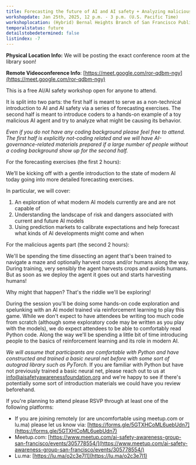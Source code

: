 ```yaml
---
title: Forecasting the future of AI and AI safety + Analyzing malicious agents
workshopdate: Jan 25th, 2025, 12 p.m. - 3 p.m. (U.S. Pacific Time)
workshoplocation: (Hybrid) Bernal Heights Branch of San Francisco Public Library, 500 Cortland Avenue, San Francisco, CA 94110. For remote see description.
temporalstatus: future
detailstobedetermined: false
listindex: -7
---
```


**Physical Location Info:** We will be posting the exact conference room at the
library soon!

**Remote Videoconference Info**: [https://meet.google.com/ror-qdbm-ngy](https://meet.google.com/ror-qdbm-ngy)

This is a free AI/AI safety workshop open for anyone to attend.

It is split into two parts: the first half is meant to serve as a
non-technical introduction to AI and AI safety via a series of forecasting exercises. The second half is meant to introduce coders to a hands-on example of a toy malicious AI agent and try to analyze what might be causing its behavior.

*Even if you do not have any coding background please feel free to attend. The
first half is explicitly not-coding related and we will have
AI-governance-related materials prepared if a large number of people without a
coding background show up for the second half.*

For the forecasting exercises (the first 2 hours):

We’ll be kicking off with a gentle introduction to the state of modern AI today going into more detailed forecasting exercises.

In particular, we will cover:

1. An exploration of what modern AI models currently are and are not capable of
2. Understanding the landscape of risk and dangers associated with current and future AI models
3. Using prediction markets to calibrate expectations and help forecast what kinds of AI developments might come and when

For the malicious agents part (the second 2 hours):

We'll be spending the time dissecting an agent that's been trained to navigate a
maze and optionally harvest crops and/or humans along the way. During training,
very sensibly the agent harvests crops and avoids humans. But as soon as we
deploy the agent it goes out and starts harvesting humans!

Why might that happen? That's the riddle we'll be exploring!

During the session you'll be doing some hands-on code exploration and spelunking
with an AI model trained via reinforcement learning to play this game. While we
don't expect to have attendees be writing too much code from scratch (although
some exploratory code may be written as you play with the models), we do expect
attendees to be able to comfortably read Python code. Along the way we'll be
spending a little bit of time introducing people to the basics of reinforcement
learning and its role in modern AI.

*We will assume that participants are comfortable with Python and have
constructed and trained a basic neural net before with some sort of autograd
library such as PyTorch.* If you are familiar with Python but have not
previously trained a basic neural net, please reach out to us at
info@aisafetyawarenessfoundation.org and we're happy to see if there's
potentially some sort of introduction materials we could have you review
beforehand.

If you're planning to attend please RSVP through at least one of the following platforms:

+ If you are joining remotely (or are uncomfortable using meetup.com or lu.ma)
  please let us know via:
[https://forms.gle/5GTXHCoML6uebUdn7](https://forms.gle/5GTXHCoML6uebUdn7)
+ Meetup.com: [https://www.meetup.com/ai-safety-awareness-group-san-francisco/events/305778554/](https://www.meetup.com/ai-safety-awareness-group-san-francisco/events/305778554/)
+ Lu.ma: [https://lu.ma/o2c3e7l1](https://lu.ma/o2c3e7l1)
